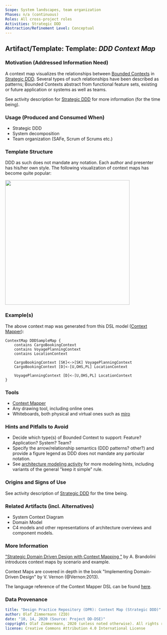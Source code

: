 ```yaml
---
Scope: System landscapes, team organization 
Phases: n/a (continuous)
Roles: All cross-project roles 
Activities: Strategic DDD
Abstraction/Refinement Level: Conceptual 
---
```



Artifact/Template: Template: *DDD Context Map*
----------------------------------------------

### Motivation (Addressed Information Need)
A context map visualizes the relationships between [Bounded Contexts]() in [Strategic DDD](../activities/DPR-StrategicDDD.md). Several types of such relationships have been described as patterns; Bounded Contexts abstract from functional feature sets, existing or future application or systems as well as teams.

See activity description for [Strategic DDD](../activities/DPR-StrategicDDD.md) for more information (for the time being). 


### Usage (Produced and Consumed When)

* Strategic DDD
* System decomposition 
* Team organization (SAFe, Scrum of Scrums etc.)


### Template Structure
DDD as such does not mandate any notation. Each author and presenter has his/her own style. The following visualization of context maps has become quite popular:

<img src="images/CargoDDD_ContextMap.svg" height="400" />
<!-- ![](images/CargoDDD_ContextMap.svg) -->


### Example(s)

The above context map was generated from this DSL model ([Context Mapper](https://contextmapper.org/)):

~~~
ContextMap DDDSampleMap {
	contains CargoBookingContext
	contains VoyagePlanningContext
	contains LocationContext
	
	CargoBookingContext [SK]<->[SK] VoyagePlanningContext
	CargoBookingContext [D]<-[U,OHS,PL] LocationContext

	VoyagePlanningContext [D]<-[U,OHS,PL] LocationContext	
}
~~~


### Tools

* [Context Mapper](https://contextmapper.org/)
* Any drawing tool, including online ones
* Whiteboards, both physical and virtual ones such as [miro](https://miro.com)


### Hints and Pitfalls to Avoid

* Decide which type(s) of Bounded Context to support: Feature? Application? System? Team?  
* Specify the arrow/relationship semantics (DDD patterns? other?) and provide a figure legend as DDD does not mandate any particular notation.
* See [architecture modeling activity](../activities/DPR-ArchitectureModeling.md) for more modeling hints, including variants of the general "keep it simple" rule.


### Origins and Signs of Use

See activity description of [Strategic DDD](../activities/DPR-StrategicDDD.md) for the time being. 


### Related Artifacts (incl. Alternatives)

* System Context Diagram
* Domain Model 
* C4 models and other representations of architecture overviews and component models.


### More Information

["Strategic Domain Driven Design with Context Mapping "](https://www.infoq.com/articles/ddd-contextmapping/) by A. Brandolini introduces context maps by scenario and example.

Context Maps are covered in depth in the book "Implementing Domain-Driven Design" by V. Vernon (@Vernon:2013).

The language reference of the Context Mapper DSL can be found [here](https://contextmapper.org/docs/context-map/). <!-- TODO link to papers: FAST in MW20? -->


### Data Provenance 

```yaml
title: "Design Practice Repository (DPR): Context Map (Strategic DDD)"
author: Olaf Zimmermann (ZIO)
date: "10, 14, 2020 (Source: Project DD-DSE)"
copyright: Olaf Zimmermann, 2020 (unless noted otherwise). All rights reserved.
license: Creative Commons Attribution 4.0 International License
```
